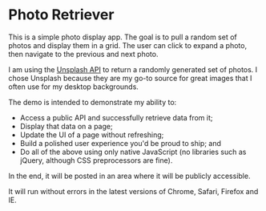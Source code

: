 # Photo Retriever

This is a simple photo display app. The goal is to pull a random set of photos and display them in a grid. The user can click to expand a photo, then navigate to the previous and next photo.

I am using the [Unsplash API](https://unsplash.com/developers) to return a randomly generated set of photos. I chose Unsplash because they are my go-to source for great images that I often use for my desktop backgrounds.

The demo is intended to demonstrate my ability to:

- Access a public API and successfully retrieve data from it;
- Display that data on a page;
- Update the UI of a page without refreshing;
- Build a polished user experience you'd be proud to ship; and
- Do all of the above using only native JavaScript (no libraries such as jQuery, although CSS preprocessors are fine).

In the end, it will be posted in an area where it will be publicly accessible.

It will run without errors in the latest versions of Chrome, Safari, Firefox and IE.
